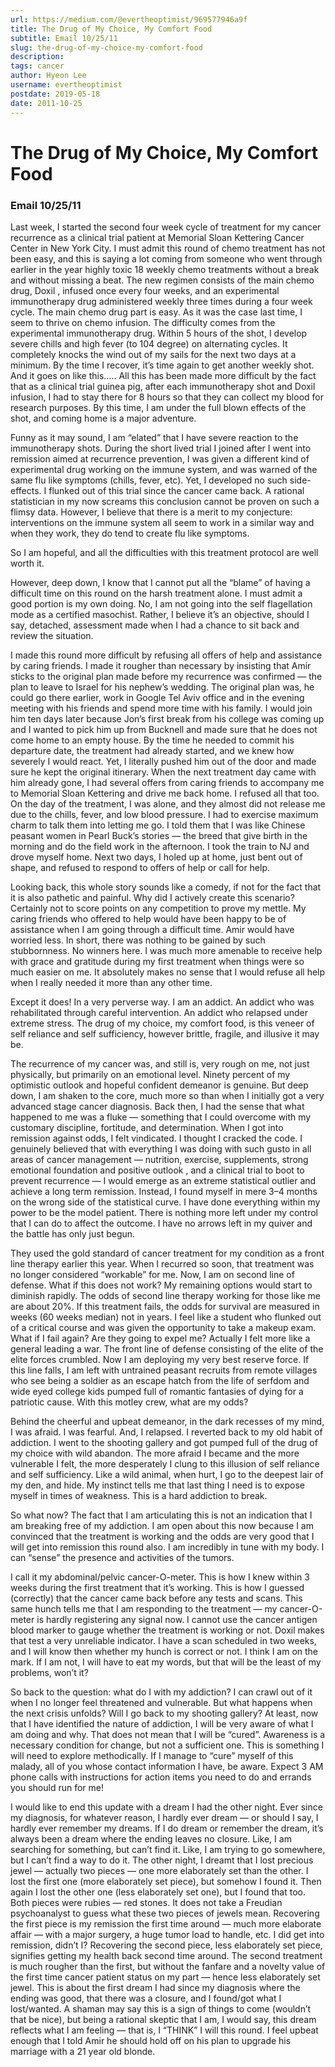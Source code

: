 ```yaml
---
url: https://medium.com/@evertheoptimist/969577946a9f
title: The Drug of My Choice, My Comfort Food
subtitle: Email 10/25/11
slug: the-drug-of-my-choice-my-comfort-food
description: 
tags: cancer
author: Hyeon Lee
username: evertheoptimist
postdate: 2019-05-18
date: 2011-10-25
---
```


# The Drug of My Choice, My Comfort Food

### Email 10/25/11

Last week, I started the second four week cycle of treatment for my cancer recurrence as a clinical trial patient at Memorial Sloan Kettering Cancer Center in New York City. I must admit this round of chemo treatment has not been easy, and this is saying a lot coming from someone who went through earlier in the year highly toxic 18 weekly chemo treatments without a break and without missing a beat. The new regimen consists of the main chemo drug, Doxil , infused once every four weeks, and an experimental immunotherapy drug administered weekly three times during a four week cycle. The main chemo drug part is easy. As it was the case last time, I seem to thrive on chemo infusion. The difficulty comes from the experimental immunotherapy drug. Within 5 hours of the shot, I develop severe chills and high fever (to 104 degree) on alternating cycles. It completely knocks the wind out of my sails for the next two days at a minimum. By the time I recover, it’s time again to get another weekly shot. And it goes on like this….. All this has been made more difficult by the fact that as a clinical trial guinea pig, after each immunotherapy shot and Doxil infusion, I had to stay there for 8 hours so that they can collect my blood for research purposes. By this time, I am under the full blown effects of the shot, and coming home is a major adventure.

Funny as it may sound, I am “elated” that I have severe reaction to the immunotherapy shots. During the short lived trial I joined after I went into remission aimed at recurrence prevention, I was given a different kind of experimental drug working on the immune system, and was warned of the same flu like symptoms (chills, fever, etc). Yet, I developed no such side-effects. I flunked out of this trial since the cancer came back. A rational statistician in my now screams this conclusion cannot be proven on such a flimsy data. However, I believe that there is a merit to my conjecture: interventions on the immune system all seem to work in a similar way and when they work, they do tend to create flu like symptoms.

So I am hopeful, and all the difficulties with this treatment protocol are well worth it.

However, deep down, I know that I cannot put all the “blame” of having a difficult time on this round on the harsh treatment alone. I must admit a good portion is my own doing. No, I am not going into the self flagellation mode as a certified masochist. Rather, I believe it’s an objective, should I say, detached, assessment made when I had a chance to sit back and review the situation.

I made this round more difficult by refusing all offers of help and assistance by caring friends. I made it rougher than necessary by insisting that Amir sticks to the original plan made before my recurrence was confirmed — the plan to leave to Israel for his nephew’s wedding. The original plan was, he could go there earlier, work in Google Tel Aviv office and in the evening meeting with his friends and spend more time with his family. I would join him ten days later because Jon’s first break from his college was coming up and I wanted to pick him up from Bucknell and made sure that he does not come home to an empty house. By the time he needed to commit his departure date, the treatment had already started, and we knew how severely I would react. Yet, I literally pushed him out of the door and made sure he kept the original itinerary. When the next treatment day came with him already gone, I had several offers from caring friends to accompany me to Memorial Sloan Kettering and drive me back home. I refused all that too. On the day of the treatment, I was alone, and they almost did not release me due to the chills, fever, and low blood pressure. I had to exercise maximum charm to talk them into letting me go. I told them that I was like Chinese peasant women in Pearl Buck’s stories — the breed that give birth in the morning and do the field work in the afternoon. I took the train to NJ and drove myself home. Next two days, I holed up at home, just bent out of shape, and refused to respond to offers of help or call for help.

Looking back, this whole story sounds like a comedy, if not for the fact that it is also pathetic and painful. Why did I actively create this scenario? Certainly not to score points on any competition to prove my mettle. My caring friends who offered to help would have been happy to be of assistance when I am going through a difficult time. Amir would have worried less. In short, there was nothing to be gained by such stubbornness. No winners here. I was much more amenable to receive help with grace and gratitude during my first treatment when things were so much easier on me. It absolutely makes no sense that I would refuse all help when I really needed it more than any other time.

Except it does! In a very perverse way. I am an addict. An addict who was rehabilitated through careful intervention. An addict who relapsed under extreme stress. The drug of my choice, my comfort food, is this veneer of self reliance and self sufficiency, however brittle, fragile, and illusive it may be.

The recurrence of my cancer was, and still is, very rough on me, not just physically, but primarily on an emotional level. Ninety percent of my optimistic outlook and hopeful confident demeanor is genuine. But deep down, I am shaken to the core, much more so than when I initially got a very advanced stage cancer diagnosis. Back then, I had the sense that what happened to me was a fluke — something that I could overcome with my customary discipline, fortitude, and determination. When I got into remission against odds, I felt vindicated. I thought I cracked the code. I genuinely believed that with everything I was doing with such gusto in all areas of cancer management — nutrition, exercise, supplements, strong emotional foundation and positive outlook , and a clinical trial to boot to prevent recurrence — I would emerge as an extreme statistical outlier and achieve a long term remission. Instead, I found myself in mere 3–4 months on the wrong side of the statistical curve. I have done everything within my power to be the model patient. There is nothing more left under my control that I can do to affect the outcome. I have no arrows left in my quiver and the battle has only just begun.

They used the gold standard of cancer treatment for my condition as a front line therapy earlier this year. When I recurred so soon, that treatment was no longer considered “workable” for me. Now, I am on second line of defense. What if this does not work? My remaining options would start to diminish rapidly. The odds of second line therapy working for those like me are about 20%. If this treatment fails, the odds for survival are measured in weeks (60 weeks median) not in years. I feel like a student who flunked out of a critical course and was given the opportunity to take a makeup exam. What if I fail again? Are they going to expel me? Actually I felt more like a general leading a war. The front line of defense consisting of the elite of the elite forces crumbled. Now I am deploying my very best reserve force. If this line falls, I am left with untrained peasant recruits from remote villages who see being a soldier as an escape hatch from the life of serfdom and wide eyed college kids pumped full of romantic fantasies of dying for a patriotic cause. With this motley crew, what are my odds?

Behind the cheerful and upbeat demeanor, in the dark recesses of my mind, I was afraid. I was fearful. And, I relapsed. I reverted back to my old habit of addiction. I went to the shooting gallery and got pumped full of the drug of my choice with wild abandon. The more afraid I became and the more vulnerable I felt, the more desperately I clung to this illusion of self reliance and self sufficiency. Like a wild animal, when hurt, I go to the deepest lair of my den, and hide. My instinct tells me that last thing I need is to expose myself in times of weakness. This is a hard addiction to break.

So what now? The fact that I am articulating this is not an indication that I am breaking free of my addiction. I am open about this now because I am convinced that the treatment is working and the odds are very good that I will get into remission this round also. I am incredibly in tune with my body. I can “sense” the presence and activities of the tumors.

I call it my abdominal/pelvic cancer-O-meter. This is how I knew within 3 weeks during the first treatment that it’s working. This is how I guessed (correctly) that the cancer came back before any tests and scans. This same hunch tells me that I am responding to the treatment — my cancer-O-meter is hardly registering any signal now. I cannot use the cancer antigen blood marker to gauge whether the treatment is working or not. Doxil makes that test a very unreliable indicator. I have a scan scheduled in two weeks, and I will know then whether my hunch is correct or not. I think I am on the mark. If I am not, I will have to eat my words, but that will be the least of my problems, won’t it?

So back to the question: what do I with my addiction? I can crawl out of it when I no longer feel threatened and vulnerable. But what happens when the next crisis unfolds? Will I go back to my shooting gallery? At least, now that I have identified the nature of addiction, I will be very aware of what I am doing and why. That does not mean that I will be “cured”. Awareness is a necessary condition for change, but not a sufficient one. This is something I will need to explore methodically. If I manage to “cure” myself of this malady, all of you whose contact information I have, be aware. Expect 3 AM phone calls with instructions for action items you need to do and errands you should run for me!

I would like to end this update with a dream I had the other night. Ever since my diagnosis, for whatever reason, I hardly ever dream — or should I say, I hardly ever remember my dreams. If I do dream or remember the dream, it’s always been a dream where the ending leaves no closure. Like, I am searching for something, but can’t find it. Like, I am trying to go somewhere, but I can’t find a way to do it. The other night, I dreamt that I lost precious jewel — actually two pieces — one more elaborately set than the other. I lost the first one (more elaborately set piece), but somehow I found it. Then again I lost the other one (less elaborately set one), but I found that too. Both pieces were rubies — red stones. It does not take a Freudian psychoanalyst to guess what these two pieces of jewels mean. Recovering the first piece is my remission the first time around — much more elaborate affair — with a major surgery, a huge tumor load to handle, etc. I did get into remission, didn’t I? Recovering the second piece, less elaborately set piece, signifies getting my health back second time around. The second treatment is much rougher than the first, but without the fanfare and a novelty value of the first time cancer patient status on my part — hence less elaborately set jewel. This is about the first dream I had since my diagnosis where the ending was good, that there was a closure, and I found/got what I lost/wanted. A shaman may say this is a sign of things to come (wouldn’t that be nice), but being a rational skeptic that I am, I would say, this dream reflects what I am feeling — that is, I “THINK” I will this round. I feel upbeat enough that I told Amir he should hold off on his plan to upgrade his marriage with a 21 year old blonde.
